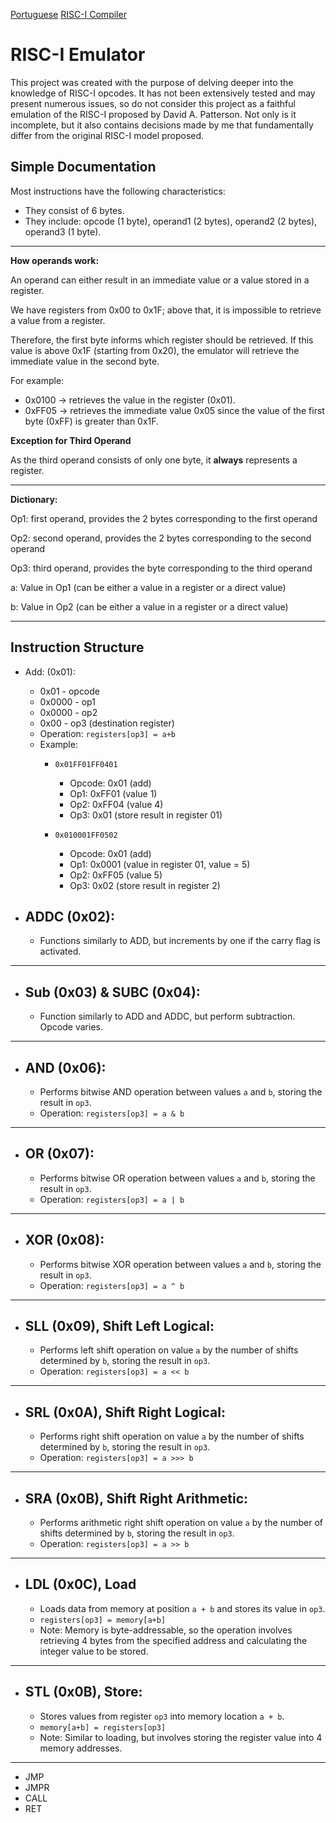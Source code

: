 [Portuguese](README-pt.md)    [RISC-I Compiler](https://github.com/710lucas/RISC-I-Compiler)

# RISC-I Emulator

This project was created with the purpose of delving deeper into the knowledge of RISC-I opcodes. It has not been extensively tested and may present numerous issues, so do not consider this project as a faithful emulation of the RISC-I proposed by David A. Patterson. Not only is it incomplete, but it also contains decisions made by me that fundamentally differ from the original RISC-I model proposed.

## Simple Documentation

Most instructions have the following characteristics:

- They consist of 6 bytes.
- They include: opcode (1 byte), operand1 (2 bytes), operand2 (2 bytes), operand3 (1 byte).

---

**How operands work:**

An operand can either result in an immediate value or a value stored in a register.

We have registers from 0x00 to 0x1F; above that, it is impossible to retrieve a value from a register.

Therefore, the first byte informs which register should be retrieved. If this value is above 0x1F (starting from 0x20), the emulator will retrieve the immediate value in the second byte.

For example:

- 0x0100 -> retrieves the value in the register (0x01).
- 0xFF05 -> retrieves the immediate value 0x05 since the value of the first byte (0xFF) is greater than 0x1F.

**Exception for Third Operand**

As the third operand consists of only one byte, it **always** represents a register.

---

**Dictionary:**

Op1: first operand, provides the 2 bytes corresponding to the first operand

Op2: second operand, provides the 2 bytes corresponding to the second operand

Op3: third operand, provides the byte corresponding to the third operand
<br>

a: Value in Op1 (can be either a value in a register or a direct value)

b: Value in Op2 (can be either a value in a register or a direct value)

---

## Instruction Structure

 - Add: (0x01): 
     - 0x01 - opcode
     - 0x0000 - op1
     - 0x0000 - op2
     - 0x00 - op3 (destination register)
     - Operation: `registers[op3] = a+b`
     - Example:
        - `0x01FF01FF0401`
            - Opcode: 0x01 (add)
            - Op1: 0xFF01 (value 1)
            - Op2: 0xFF04 (value 4)
            - Op3: 0x01 (store result in register 01)
            
        - `0x010001FF0502`
            - Opcode: 0x01 (add)
            - Op1: 0x0001 (value in register 01, value = 5)
            - Op2: 0xFF05 (value 5)
            - Op3: 0x02 (store result in register 2)

- ADDC  (0x02):
  - 
  - Functions similarly to ADD, but increments by one if the carry flag is activated.
  
---
- Sub (0x03) & SUBC (0x04):
  - 
  - Function similarly to ADD and ADDC, but perform subtraction. Opcode varies.

---
- AND (0x06):
  - 
  - Performs bitwise AND operation between values `a` and `b`, storing the result in `op3`.
  - Operation: `registers[op3] = a & b`

---
- OR (0x07):
  - 
   - Performs bitwise OR operation between values `a` and `b`, storing the result in `op3`.
   - Operation: `registers[op3] = a | b`

---
- XOR (0x08):
  - 
   - Performs bitwise XOR operation between values `a` and `b`, storing the result in `op3`.
   - Operation: `registers[op3] = a ^ b`
   
---
- SLL (0x09), Shift Left Logical:
  - 
  - Performs left shift operation on value `a` by the number of shifts determined by `b`, storing the result in `op3`.
  - Operation: `registers[op3] = a << b`
 
---
- SRL (0x0A), Shift Right Logical:
  - 
  - Performs right shift operation on value `a` by the number of shifts determined by `b`, storing the result in `op3`.
  - Operation: `registers[op3] = a >>> b`
  
---
- SRA (0x0B), Shift Right Arithmetic:
  - 
   - Performs arithmetic right shift operation on value `a` by the number of shifts determined by `b`, storing the result in `op3`.
   - Operation: `registers[op3] = a >> b`
   
---
- LDL (0x0C), Load
  - 
  - Loads data from memory at position `a + b` and stores its value in `op3`.
  - `registers[op3] = memory[a+b]`
  - Note: Memory is byte-addressable, so the operation involves retrieving 4 bytes from the specified address and calculating the integer value to be stored.
  
---
- STL (0x0B), Store:
  - 
  - Stores values from register `op3` into memory location `a + b`.
  - `memory[a+b] = registers[op3]`
  - Note: Similar to loading, but involves storing the register value into 4 memory addresses.
  
---
- JMP
- JMPR
- CALL
- RET

